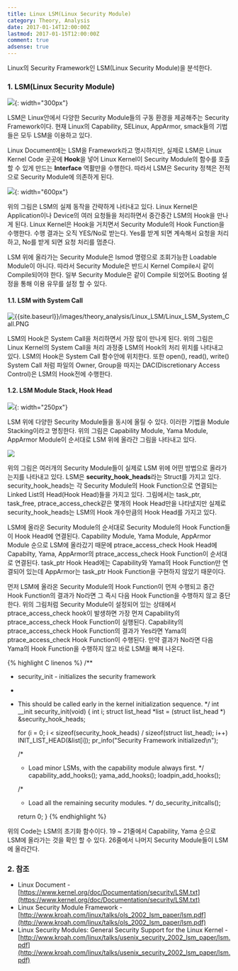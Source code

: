 ```yaml
---
title: Linux LSM(Linux Security Module)
category: Theory, Analysis
date: 2017-01-14T12:00:00Z
lastmod: 2017-01-15T12:00:00Z
comment: true
adsense: true
---
```


Linux의 Security Framework인 LSM(Linux Security Module)을 분석한다.

### 1. LSM(Linux Security Module)

![]({{site.baseurl}}/images/theory_analysis/Linux_LSM/Linux_LSM_Framework.PNG){: width="300px"}

LSM은 Linux안에서 다양한 Security Module들의 구동 환경을 제공해주는 Security Framework이다. 현재 Linux의 Capability, SELinux, AppArmor, smack들의 기법들은 모두 LSM을 이용하고 있다.

Linux Document에는 LSM을 Framework라고 명시하지만, 실제로 LSM은 Linux Kernel Code 곳곳에 **Hook**을 넣어 Linux Kernel이 Security Module의 함수를 호출할 수 있게 만드는 **Interface** 역활만을 수행한다. 따라서 LSM은 Security 정책은 전적으로 Security Module에 의존하게 된다.

![]({{site.baseurl}}/images/theory_analysis/Linux_LSM/Linux_LSM_Query.PNG){: width="600px"}

위의 그림은 LSM의 실제 동작을 간략하게 나타내고 있다. Linux Kernel은 Application이나 Device의 여러 요청들을 처리하면서 중간중간 LSM의 Hook을 만나게 된다. Linux Kernel은 Hook을 거치면서 Security Module의 Hook Function을 수행한다. 수행 결과는 오직 YES/No로 받는다. Yes를 받계 되면 계속해서 요청을 처리하고, No를 받게 되면 요청 처리를 멈춘다.

LSM 위에 올라가는 Security Module은 lsmod 명령으로 조회가능한 Loadable Module이 아니다. 따라서 Security Module은 반드시 Kernel Compile시 같이 Compile되어야 한다. 일부 Security Module은 같이 Compile 되었어도 Booting 설정을 통해 이용 유무를 설정 할 수 있다.

#### 1.1. LSM with System Call

![{{site.baseurl}}/images/theory_analysis/Linux_LSM/Linux_LSM_System_Call.PNG]({{site.baseurl}}/images/theory_analysis/Linux_LSM/Linux_LSM_System_Call.PNG)

LSM의 Hook은 System Call을 처리하면서 가장 많이 만나게 된다. 위의 그림은 Linux Kernel의 System Call을 처리 과정중 LSM의 Hook의 처리 위치를 나타내고 있다. LSM의 Hook은 System Call 함수안에 위치한다. 또한 open(), read(), write() System Call 처럼 파일의 Owner, Group을 따지는 DAC(Discretionary Access Control)은 LSM의 Hook전에 수행한다.

#### 1.2. LSM Module Stack, Hook Head

![]({{site.baseurl}}/images/theory_analysis/Linux_LSM/Linux_LSM_Stack.PNG){: width="250px"}

LSM 위에 다양한 Security Module들을 동시에 올릴 수 있다. 이러한 기법을 Module Stacking이라고 명칭한다. 위의 그림은 Capability Module, Yama Module, AppArmor Module이 순서대로 LSM 위에 올라간 그림을 나타내고 있다.

![]({{site.baseurl}}/images/theory_analysis/Linux_LSM/Linux_LSM_Function_Pointer.PNG)

위의 그림은 여러개의 Security Module들이 실제로 LSM 위에 어떤 방법으로 올라가는지를 나타내고 있다. LSM은 **security_hook_heads**라는 Struct를 가지고 있다. security_hook_heads는 각 Security Module의 Hook Function으로 연결되는 Linked List의 Head(Hook Head)들을 가지고 있다. 그림에서는 task_ptr, task_free, ptrace_access_check같은 몇개의 Hook Head만을 나타냈지만 실제로 security_hook_heads는 LSM의 Hook 개수만큼의 Hook Head를 가지고 있다.

LSM에 올라온 Security Module의 순서대로 Security Module의 Hook Function들이 Hook Head에 연결된다. Capability Module, Yama Module, AppArmor Module 순으로 LSM에 올라갔기 때문에 ptrace_access_check Hook Head에 Capabilty, Yama, AppArmor의 ptrace_access_check Hook Function이 순서대로 연결된다. task_ptr Hook Head에는 Capability와 Yama의 Hook Function만 연결되어 있는데 AppArmor는 task_ptr Hook Function을 구현하지 않았기 때문이다.

먼저 LSM에 올라온 Security Module의 Hook Function이 먼져 수행되고 중간 Hook Function의 결과가 No라면 그 즉시 다음 Hook Function을 수행하지 않고 중단한다. 위의 그림처럼 Security Module이 설정되어 있는 상태에서 ptrace_access_check hook이 발생하면 가장 먼져 Capability의 ptrace_access_check Hook Function이 실행된다. Capability의 ptrace_access_check Hook Function의 결과가 Yes라면 Yama의 ptrace_access_check Hook Function이 수행된다. 만약 결과가 No라면 다음 Yama의 Hook Function을 수행하지 않고 바로 LSM을 빠져 나온다.

{% highlight C linenos %}
/**
 * security_init - initializes the security framework
 *
 * This should be called early in the kernel initialization sequence.
 */
int __init security_init(void)
{
	int i;
	struct list_head *list = (struct list_head *) &security_hook_heads;

	for (i = 0; i < sizeof(security_hook_heads) / sizeof(struct list_head);
	     i++)
		INIT_LIST_HEAD(&list[i]);
	pr_info("Security Framework initialized\n");

	/*
	 * Load minor LSMs, with the capability module always first.
	 */
	capability_add_hooks();
	yama_add_hooks();
	loadpin_add_hooks();

	/*
	 * Load all the remaining security modules.
	 */
	do_security_initcalls();

	return 0;
}
{% endhighlight %}

위의 Code는 LSM의 초기화 함수이다. 19 ~ 21줄에서 Capability, Yama 순으로 LSM에 올라가는 것을 확인 할 수 있다. 26줄에서 나머지 Security Module들이 LSM에 올라간다.

### 2. 참조

* Linux Document - [https://www.kernel.org/doc/Documentation/security/LSM.txt](https://www.kernel.org/doc/Documentation/security/LSM.txt)
* Linux Security Module Framework - [http://www.kroah.com/linux/talks/ols_2002_lsm_paper/lsm.pdf](http://www.kroah.com/linux/talks/ols_2002_lsm_paper/lsm.pdf)
* Linux Security Modules:
General Security Support for the Linux Kernel - [http://www.kroah.com/linux/talks/usenix_security_2002_lsm_paper/lsm.pdf](http://www.kroah.com/linux/talks/usenix_security_2002_lsm_paper/lsm.pdf)
